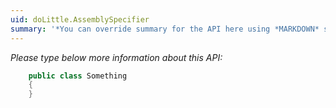 ```yaml
---
uid: doLittle.AssemblySpecifier
summary: '*You can override summary for the API here using *MARKDOWN* syntax'
---
```


*Please type below more information about this API:*
```cs
    public class Something
    {
    }
```
